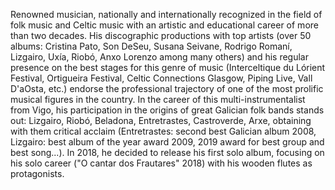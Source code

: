 Renowned musician, nationally and internationally recognized in the field of folk music and Celtic music with an artistic and educational career of more than two decades. His discographic productions with top artists (over 50 albums: Cristina Pato, Son DeSeu, Susana Seivane, Rodrigo Romaní, Lizgairo, Uxía, Riobó, Anxo Lorenzo among many others) and his regular presence on the best stages for this genre of music (Interceltique du Lórient Festival, Ortigueira Festival, Celtic Connections Glasgow, Piping Live, Vall D'aOsta, etc.) endorse the professional trajectory of one of the most prolific musical figures in the country. In the career of this multi-instrumentalist from Vigo, his participation in the origins of great Galician folk bands stands out: Lizgairo, Riobó, Beladona, Entretrastes, Castroverde, Arxe, obtaining with them critical acclaim (Entretrastes: second best Galician album 2008, Lizgairo: best album of the year award 2009, 2019 award for best group and best song...). In 2018, he decided to release his first solo album, focusing on his solo career ("O cantar dos Frautares" 2018) with his wooden flutes as protagonists.
